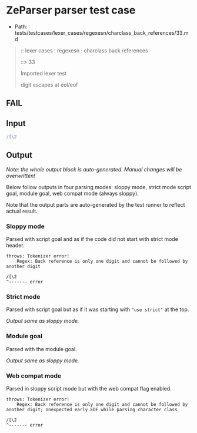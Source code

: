 # ZeParser parser test case

- Path: tests/testcases/lexer_cases/regexesn/charclass_back_references/33.md

> :: lexer cases : regexesn : charclass back references
>
> ::> 33
>
> Imported lexer test
>
> digit escapes at eol/eof

## FAIL

## Input

`````js
/[\2
`````

## Output

_Note: the whole output block is auto-generated. Manual changes will be overwritten!_

Below follow outputs in four parsing modes: sloppy mode, strict mode script goal, module goal, web compat mode (always sloppy).

Note that the output parts are auto-generated by the test runner to reflect actual result.

### Sloppy mode

Parsed with script goal and as if the code did not start with strict mode header.

`````
throws: Tokenizer error!
    Regex: Back reference is only one digit and cannot be followed by another digit

/[\2
^------- error
`````

### Strict mode

Parsed with script goal but as if it was starting with `"use strict"` at the top.

_Output same as sloppy mode._

### Module goal

Parsed with the module goal.

_Output same as sloppy mode._

### Web compat mode

Parsed in sloppy script mode but with the web compat flag enabled.

`````
throws: Tokenizer error!
    Regex: Back reference is only one digit and cannot be followed by another digit; Unexpected early EOF while parsing character class

/[\2
^------- error
`````

